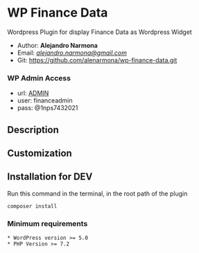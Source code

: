 # WP Finance Data
Wordpress Plugin for display Finance Data as Wordpress Widget

* Author: **Alejandro Narmona**
* Email: *alejandro.narmona@gmail.com*
* Git: https://github.com/alenarmona/wp-finance-data.git

### WP Admin Access

* url: [ADMIN](https://finance.aride.com.ar/)
* user: financeadmin
* pass: @1nps7432021

## Description

## Customization
## Installation for DEV
Run this command in the terminal, in the root path of the plugin

`composer install`

### Minimum requirements
```
* WordPress version >= 5.0
* PHP Version >= 7.2
```